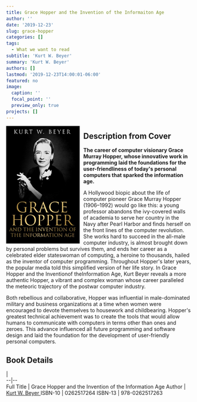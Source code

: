 ```yaml
---
title: Grace Hopper and the Invention of the Informaiton Age
author: ''
date: '2019-12-23'
slug: grace-hopper
categories: []
tags:
  - What we want to read
subtitle: 'Kurt W. Beyer'
summary: 'Kurt W. Beyer'
authors: []
lastmod: '2019-12-23T14:00:01-06:00'
featured: no
image: 
  caption: ''
  focal_point: ''
  preview_only: true
projects: []
---
```

<img alt = 'Grace Hopper' width='200' src='featured.jpg' align="left" style="margin: 0px 10px 0px 0px;"/>  

## Description from Cover   

**The career of computer visionary Grace Murray Hopper, whose innovative work in programming laid the foundations for the user-friendliness of today's personal computers that sparked the information age.**

A Hollywood biopic about the life of computer pioneer Grace Murray Hopper (1906–1992) would go like this: a young professor abandons the ivy-covered walls of academia to serve her country in the Navy after Pearl Harbor and finds herself on the front lines of the computer revolution. She works hard to succeed in the all-male computer industry, is almost brought down by personal problems but survives them, and ends her career as a celebrated elder stateswoman of computing, a heroine to thousands, hailed as the inventor of computer programming. Throughout Hopper's later years, the popular media told this simplified version of her life story. In Grace Hopper and the Inventionof theInformation Age, Kurt Beyer reveals a more authentic Hopper, a vibrant and complex woman whose career paralleled the meteoric trajectory of the postwar computer industry.

Both rebellious and collaborative, Hopper was influential in male-dominated military and business organizations at a time when women were encouraged to devote themselves to housework and childbearing. Hopper's greatest technical achievement was to create the tools that would allow humans to communicate with computers in terms other than ones and zeroes. This advance influenced all future programming and software design and laid the foundation for the development of user-friendly personal computers.

## Book Details 
  |   
--|--  
Full Title | Grace Hopper and the Invention of the Information Age 
Author | [Kurt W. Beyer ](https://computerhistory.org/profile/kurt-w-beyer/)
ISBN-10 | 0262517264 
ISBN-13 | 978-0262517263



